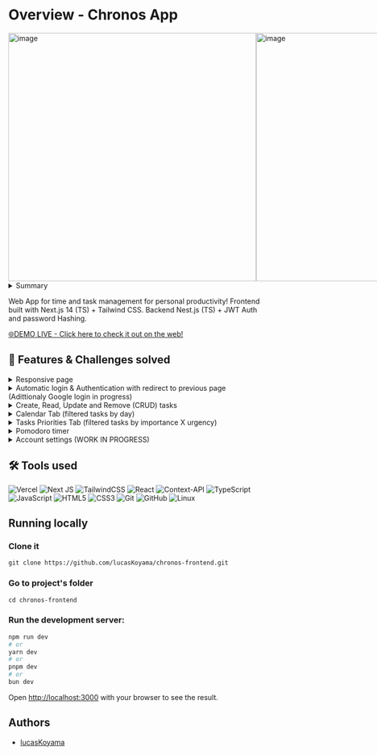 # Overview - Chronos App
<div style="display: flex">
  <img width="492" alt="image" src="https://github.com/lucasKoyama/chronos-frontend/assets/121680414/e4397dec-0908-4cc6-9a76-d1989198d4c2">
  <img width="492" alt="image" src="https://github.com/lucasKoyama/chronos-frontend/assets/121680414/39b48141-b43b-402a-a430-042d06cdc12d">
</div>

<!--
Think of the STAR + Hero Journey description for the entire README:
1. Situation: begin with the situation, what it aims to solve, and what the common problem is.
2. Tasks: What were my responsibilities? What challenges were I responsible for?
3. Action: What did I do to solve the challenge?
4. Results: solutions developed, value brought to the company, and users.
-->
<!-- SITUATION / COMMON PROBLEM -->
<details>
  <summary>Summary</summary>

  1. [Overview](https://github.com/lucasKoyama/chronos-frontend?tab=readme-ov-file#overview---chronos-app)
  2. [Features & Challenges solved](https://github.com/lucasKoyama/chronos-frontend?tab=readme-ov-file#-features--challenges-solved)
  3. [Tools used](https://github.com/lucasKoyama/chronos-frontend?tab=readme-ov-file#%EF%B8%8F-tools-used)
  4. [Running Locally](https://github.com/lucasKoyama/chronos-frontend?tab=readme-ov-file#running-locally)
  5. [Authors](https://github.com/lucasKoyama/chronos-frontend?tab=readme-ov-file#authors)
</details>
<p>
  Web App for time and task management for personal productivity! Frontend built with Next.js 14 (TS) + Tailwind CSS. Backend Nest.js (TS) + JWT Auth and password Hashing.
</p>

<a href="https://chronos-manager.vercel.app/">
🌐DEMO LIVE - Click here to check it out on the web!
</a>

## 📌 Features & Challenges solved
<!-- TASKS / CHALLENGES -->
<details>
  <summary>Responsive page</summary>
<p>  
The page was developed responsively, adapting to different screen sizes and devices. This ensures a consistent and pleasant experience for users, regardless of the device they are using.
</p>
<img width="687" alt="image" src="https://github.com/lucasKoyama/chronos-frontend/assets/121680414/62b2dedc-5435-46c8-a58d-a138f14b654b">

</details>
<details>
  <summary>Automatic login & Authentication with redirect to previous page (Adittionaly Google login in progress)</summary>

<p>  
When the user signs in and closes the app, leaving the website, closing the browser or turning off the computer, the user will be logged in automatically and redirected to the last accessed page/tab.
</p>
</details>

<details>
  <summary>Create, Read, Update and Remove (CRUD) tasks</summary>

<p>
You can add, edit and remove tasks on different pages. Each task has a title, description, scheduled day to do, tag, level of priority and urgency.
</p>
<br>
<div style="display: flex">
  <img width="492" alt="image" src="https://github.com/lucasKoyama/chronos-frontend/assets/121680414/66788547-8c8d-4cee-97cd-796b225911c9">
  <img width="492" alt="image" src="https://github.com/lucasKoyama/chronos-frontend/assets/121680414/ae44e763-7365-4f3e-8ac4-2093abee7bdf">
</div>

</details>

<details>
  <summary>Calendar Tab (filtered tasks by day)</summary>

<p>  
The calendar page shows the final days of the last month, the days of the current month, and the initial days of the next month, and it's filled with the user's tasks for each scheduled day. The user can also edit and delete tasks from that page.
</p>
<img width="960" alt="image" src="https://github.com/lucasKoyama/chronos-frontend/assets/121680414/2672b543-ff29-4fac-8619-040dae69630f">
</details>

<details>
  <summary>Tasks Priorities Tab (filtered tasks by importance X urgency)</summary>

<p>
Tasks filtered and grouped based on importance and urgency were grouped in different visualization areas labeled "now," "later," "delegate," and "discard".
</p>
<img width="960" alt="image" src="https://github.com/lucasKoyama/chronos-frontend/assets/121680414/caad3d4d-b7f6-45fb-a1d1-fa98a0e06e97">
</details>

<details>
  <summary>Pomodoro timer</summary>

<p>
A simple pomodoro cycle with inputs to receive custom timers of focus, breaks (short and big), and the number of cycles. With the start, pause, resume and reset buttons.
</p>
<img width="960" alt="image" src="https://github.com/lucasKoyama/chronos-frontend/assets/121680414/b4ba10f7-7753-41d2-b754-2c5b7f66fec5">
</details>

<details>
  <summary>Account settings (WORK IN PROGRESS)</summary>

<p>
Configs like add personalized tags, change user's password, and even customize the theme of the app based on user preference of main and secondary colors.
</p>
</details>

## 🛠️ Tools used
<!-- ACTION -->
<!-- SKILL_BADGE/NAME: DESCRIPTION WHY IT WAS USED -->

![Vercel](https://img.shields.io/badge/vercel-%23000000.svg?style=for-the-badge&logo=vercel&logoColor=white)
![Next JS](https://img.shields.io/badge/Next-black?style=for-the-badge&logo=next.js&logoColor=white)
![TailwindCSS](https://img.shields.io/badge/tailwindcss-%2338B2AC.svg?style=for-the-badge&logo=tailwind-css&logoColor=white)
![React](https://img.shields.io/badge/react-%2320232a.svg?style=for-the-badge&logo=react&logoColor=%2361DAFB)
![Context-API](https://img.shields.io/badge/Context--Api-000000?style=for-the-badge&logo=react)
![TypeScript](https://img.shields.io/badge/typescript-%23007ACC.svg?style=for-the-badge&logo=typescript&logoColor=white)
![JavaScript](https://img.shields.io/badge/javascript-%23323330.svg?style=for-the-badge&logo=javascript&logoColor=%23F7DF1E)
![HTML5](https://img.shields.io/badge/html5-%23E34F26.svg?style=for-the-badge&logo=html5&logoColor=white)
![CSS3](https://img.shields.io/badge/css3-%231572B6.svg?style=for-the-badge&logo=css3&logoColor=white)
![Git](https://img.shields.io/badge/git-%23F05033.svg?style=for-the-badge&logo=git&logoColor=white)
![GitHub](https://img.shields.io/badge/github-%23121011.svg?style=for-the-badge&logo=github&logoColor=white)
![Linux](https://img.shields.io/badge/Linux-FCC624?style=for-the-badge&logo=linux&logoColor=black)

## Running locally

### Clone it
`git clone https://github.com/lucasKoyama/chronos-frontend.git`

### Go to project's folder
`cd chronos-frontend`

### Run the development server:
```bash
npm run dev
# or
yarn dev
# or
pnpm dev
# or
bun dev
```

Open [http://localhost:3000](http://localhost:3000) with your browser to see the result.

## Authors
- [lucasKoyama](https://github.com/lucasKoyama)
